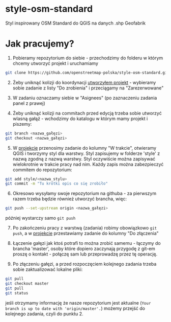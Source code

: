 # style-osm-standard
Styl inspirowany OSM Standard do QGIS na danych .shp Geofabrik

# Jak pracujemy?

1. Pobieramy repozytorium do siebie - przechodzimy do folderu w którym chcemy utworzyć projekt i uruchamiamy
```bash
git clone https://github.com/openstreetmap-polska/style-osm-standard.git
```

2. Żeby uniknąć kolizji do koordynacji [utworzyłem projekt](https://github.com/openstreetmap-polska/style-osm-standard/projects/1) - wybieramy sobie zadanie z listy "Do zrobienia" i przeciągamy na "Zarezerwowane"

3. W zadaniu oznaczamy siebie w "Asignees" (po zaznaczeniu zadania panel z prawej)

4. Żeby uniknąć kolizji na commitach przed edycją trzeba sobie utworzyć wlasną gałąź - wchodzimy do katalogu w którym mamy projekt i piszemy:
```bash
git branch <nazwa_gałęzi>
git checkout <nazwa_gałęzi>
```
5. W [projekcie](https://github.com/openstreetmap-polska/style-osm-standard/projects/1) przenosimy zadanie do kolumny "W trakcie", otwieramy QGIS i tworzymy styl dla warstwy. Styl zapisujemy w folderze 'style' z nazwą zgodną z nazwą warstwy. Styl oczywiście można zapisywać wielokrotnie w trakcie pracy nad nim. Każdy zapis można zabezpieczyć commitem do repozytorium:
```bash
git add style/<nazwa_stylu>
git commit -m "Tu krótki opis co się zrobiło"
```

6. Okresowo wysyłamy swoje repozytorium na githuba - za pierwszym razem trzeba będzie również utworzyć brancha, więc:
```bash
git push --set-upstream origin <nazwa_gałęzi>
```
później wystarczy samo `git push`

7. Po zakończeniu pracy z warstwą (zadania) robimy obowiązkowo `git push`, a w [projekcie](https://github.com/openstreetmap-polska/style-osm-standard/projects/1) przestawiamy zadanie do kolumny "Do złączenia"

8. Łączenie gałęzi jak ktoś potrafi to można zrobić samemu - łączymy do brancha 'master', osoby które dopiero zaczynają przygodę z git-em proszę o kontakt - połączę sam lub przeprowadzę przez tę operację.

9. Po złączeniu gałęzi, a przed rozpoczęciem kolejnego zadania trzeba sobie zaktualizować lokalne pliki:
```bash
git pull
git checkout master
git pull
git status
```
jeśli otrzymamy informację że nasze repozytorium jest aktualne (`Your branch is up to date with 'origin/master'.`) możemy przejść do kolejnego zadania, czyli do punktu 2.
